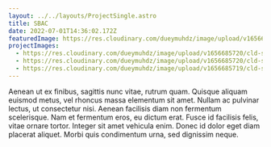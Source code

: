 ```yaml
---
layout: ../../layouts/ProjectSingle.astro
title: SBAC
date: 2022-07-01T14:36:02.172Z
featuredImage: https://res.cloudinary.com/dueymuhdz/image/upload/v1656685721/cld-sample-5.jpg
projectImages:
  - https://res.cloudinary.com/dueymuhdz/image/upload/v1656685720/cld-sample-4.jpg
  - https://res.cloudinary.com/dueymuhdz/image/upload/v1656685720/cld-sample-3.jpg
  - https://res.cloudinary.com/dueymuhdz/image/upload/v1656685719/cld-sample-2.jpg
---
```

Aenean ut ex finibus, sagittis nunc vitae, rutrum quam. Quisque aliquam euismod metus, vel rhoncus massa elementum sit amet. Nullam ac pulvinar lectus, ut consectetur nisi. Aenean facilisis diam non fermentum scelerisque. Nam et fermentum eros, eu dictum erat. Fusce id facilisis felis, vitae ornare tortor. Integer sit amet vehicula enim. Donec id dolor eget diam placerat aliquet. Morbi quis condimentum urna, sed dignissim neque.